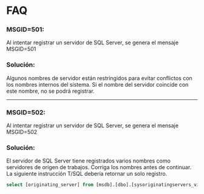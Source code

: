 # FAQ

### MSGID=501:
Al intentar registrar un servidor de SQL Server, se genera el mensaje MSGID=501

### Solución:
Algunos nombres de servidor están restringidos para evitar conflictos con los nombres internos del sistema. Si el nombre del servidor coincide con este nombre, no se podrá registrar. 

------------------

### MSGID=502:
Al intentar registrar un servidor de SQL Server, se genera el mensaje MSGID=502

### Solución:
El servidor de SQL Server tiene registrados varios nombres como servidores de origen de trabajos. Corriga los nombres antes de continuar. La siguiente instrucción T/SQL debería retornar un solo registro. 

```sql
select [originating_server] from [msdb].[dbo].[sysoriginatingservers_view]
```
